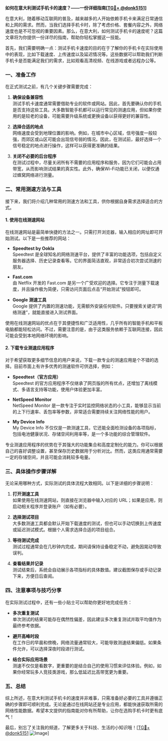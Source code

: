 **如何在意大利测试手机卡的速度？——一份详细指南[[TG💪+ @donk5151](https://t.me/s/donk5151)]**

在意大利，随着移动互联网的普及，越来越多的人开始依赖手机卡来满足日常通信和上网的需求。然而，当我们选择手机卡时，除了考虑价格、套餐内容之外，网络速度也是不可忽视的重要因素。那么，在意大利，如何测试手机卡的速度呢？这篇文章将为你提供一份详尽的指南，帮助你轻松掌握这一技能。

首先，我们需要明确一点：测试手机卡速度的目的在于了解你的手机卡在实际使用中的表现，比如下载速度、上传速度以及延迟情况等。这些数据可以帮助我们判断手机卡是否能满足我们的需求，比如观看高清视频、在线游戏或者远程办公等。

### 一、准备工作

在正式测试之前，有几个关键步骤需要完成：

1. **确保设备兼容性**  
   测试手机卡速度通常需要借助专业的软件或网站。因此，首先要确认你的手机是否支持这些工具。大多数智能手机都可以运行常见的测速应用，但如果你使用的是较老的设备，可能需要升级系统或更换设备以获得更好的兼容性。

2. **选择合适的地点**  
   网络速度会受到地理位置的影响。例如，在城市中心区域，信号强度一般较强，而郊区或山区可能会出现信号弱的情况。因此，在测试前，最好选择一个信号稳定的地点进行操作，这样可以获得更准确的结果。

3. **关闭不必要的后台程序**  
   在测试过程中，尽量关闭所有不需要的应用程序和服务，因为它们可能会占用带宽，从而影响测试结果的真实性。此外，确保Wi-Fi功能已关闭，以便仅通过蜂窝网络进行测量。

### 二、常用测速方法与工具

接下来，我们将介绍几种常用的测速方法和工具，供你根据自身需求选择适合的方式。

#### 1. 使用在线测速网站

在线测速网站是最简单快捷的方法之一。只需打开浏览器，输入相应的网址即可开始测试。以下是一些推荐的网站：

- **Speedtest by Ookla**  
  Speedtest 是全球知名的网络测速平台，提供了丰富的功能选项，包括自定义服务器选择、历史记录查看等。它的界面简洁直观，非常适合初次尝试测速的朋友。

- **Fast.com**  
  由 Netflix 开发的 Fast.com 是另一个广受欢迎的选择。它专注于测量下载速度，并且操作极为简便，只需访问页面后点击“开始测试”按钮即可。

- **Google 测速工具**  
  Google 提供了内置的测速功能，无需额外安装任何软件。只要搜索关键词“网络测速”，就能直接进入测试界面。

使用在线测速网站的优点在于其便捷性和广泛适用性，几乎所有的智能手机和平板电脑都能轻松访问。不过，需要注意的是，由于这类服务依赖于互联网连接，因此可能会受到本地网络环境的影响。

#### 2. 下载专业测速应用程序

对于希望获取更多细节信息的用户来说，下载一款专业的测速应用是个不错的选择。目前市面上有许多优秀的测速软件可供选择，例如：

- **Speedtest（官方应用）**  
  Speedtest 的官方应用程序不仅继承了网页版的所有优点，还增加了离线模式、多语言支持等功能，使用户体验更加丰富。

- **NetSpeed Monitor**  
  NetSpeed Monitor 是一款专注于实时监控网络状态的小工具，能够显示当前的上下行速率、丢包率等参数，非常适合需要持续关注网络性能的用户。

- **My Device Info**  
  My Device Info 不仅仅是一款测速工具，它还能全面检测设备的各项指标，包括电池健康状况、存储空间利用率等，是一个多功能的综合管理软件。

专业测速应用程序的优势在于其强大的功能集合和高度定制化的能力。你可以根据自己的喜好调整设置，甚至保存历史数据用于分析对比。然而，这类应用通常需要一定的存储空间，并且可能会消耗较多电量。

### 三、具体操作步骤详解

无论采用哪种方式，实际测试的具体流程大致相同。以下是详细的步骤说明：

1. **打开测速工具**  
   如果使用在线测速网站，则直接在浏览器中输入对应的 URL；如果是应用，则启动相关程序并登录账户（如有必要）。

2. **选择测试项目**  
   大多数测速工具都会默认开始下载速度的测试，但也可以手动切换到上传速度或延迟测试模式。根据个人需求选择合适的项目组合。

3. **等待测试完成**  
   测试过程通常会在几秒钟内完成，期间请保持设备稳定不动，避免因晃动导致误判。

4. **查看结果并记录**  
   测试结束后，系统会自动展示各项指标的具体数值。建议截图保存或手动记录下来，方便日后查阅。

### 四、注意事项与技巧分享

在实际测试过程中，还有一些小贴士可以帮助你更好地完成任务：

- **多次重复测试**  
  单次测试的结果可能存在偶然性偏差，因此建议多次重复测试并取平均值作为最终参考依据。

- **避开高峰时段**  
  在工作日的早晨和傍晚，网络流量通常较大，可能导致测速结果偏低。如果条件允许，可以选择深夜时段进行测试。

- **结合实际应用场景**  
  测速不仅仅是看数字，更重要的是结合自己的使用习惯来评估体验。例如，如果你经常玩多人竞技类游戏，那么低延迟比高带宽更为重要。

### 五、总结

综上所述，在意大利测试手机卡的速度并非难事，只需准备好必要的工具并遵循正确的步骤即可顺利完成。无论是通过在线网站还是专业应用，都能快速获取所需的网络性能数据。希望本文提供的指南能对你有所帮助，让你在选购手机卡时更有底气！

最后，别忘了关注我的频道，了解更多关于科技、生活的小知识哦！[[TG💪+ @donk5151](https://t.me/s/donk5151) ![Image](https://i.postimg.cc/rwNCRYN7/Snipaste-2025-04-30-17-27-05.png)]